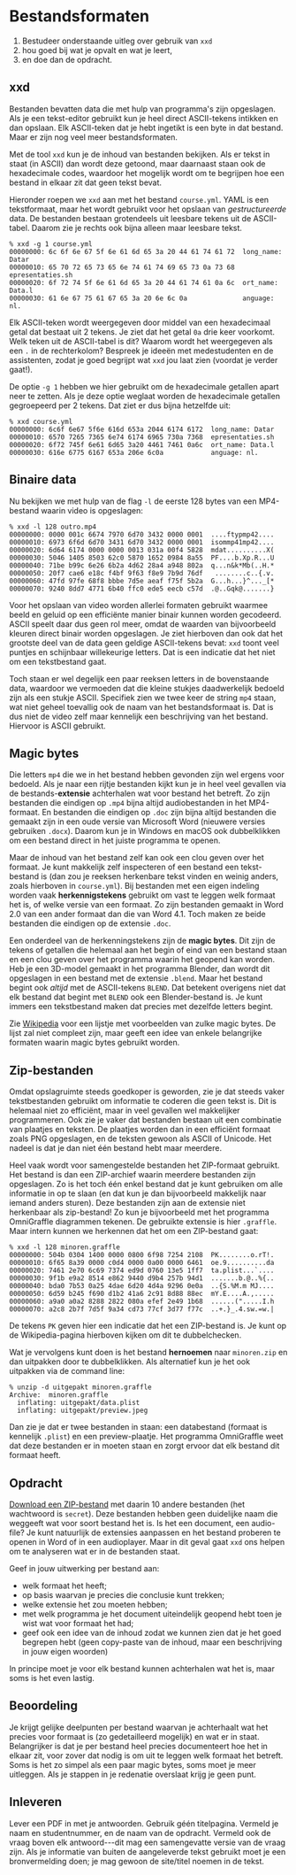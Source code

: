 # Bestandsformaten

1. Bestudeer onderstaande uitleg over gebruik van `xxd`
2. hou goed bij wat je opvalt en wat je leert,
3. en doe dan de opdracht.

## xxd

Bestanden bevatten data die met hulp van programma's zijn opgeslagen. Als je een tekst-editor gebruikt kun je heel direct ASCII-tekens intikken en dan opslaan. Elk ASCII-teken dat je hebt ingetikt is een byte in dat bestand. Maar er zijn nog veel meer bestandsformaten.

Met de tool `xxd` kun je de inhoud van bestanden bekijken. Als er tekst in staat (in ASCII) dan wordt deze getoond, maar daarnaast staan ook de hexadecimale codes, waardoor het mogelijk wordt om te begrijpen hoe een bestand in elkaar zit dat geen tekst bevat.

Hieronder roepen we `xxd` aan met het bestand `course.yml`. YAML is een tekstformaat, maar het wordt gebruikt voor het opslaan van *gestructureerde* data. De bestanden bestaan grotendeels uit leesbare tekens uit de ASCII-tabel. Daarom zie je rechts ook bijna alleen maar leesbare tekst.

    % xxd -g 1 course.yml
    00000000: 6c 6f 6e 67 5f 6e 61 6d 65 3a 20 44 61 74 61 72  long_name: Datar
    00000010: 65 70 72 65 73 65 6e 74 61 74 69 65 73 0a 73 68  epresentaties.sh
    00000020: 6f 72 74 5f 6e 61 6d 65 3a 20 44 61 74 61 0a 6c  ort_name: Data.l
    00000030: 61 6e 67 75 61 67 65 3a 20 6e 6c 0a              anguage: nl.

Elk ASCII-teken wordt weergegeven door middel van een hexadecimaal getal dat bestaat uit 2 tekens.
Je ziet dat het getal `0a` drie keer voorkomt. Welk teken uit de ASCII-tabel is dit? Waarom wordt het weergegeven als een `.` in de rechterkolom? Bespreek je ideeën met medestudenten en de assistenten, zodat je goed begrijpt wat `xxd` jou laat zien (voordat je verder gaat!).

De optie `-g 1` hebben we hier gebruikt om de hexadecimale getallen apart neer te zetten. Als je deze optie weglaat worden de hexadecimale getallen gegroepeerd per 2 tekens. Dat ziet er dus bijna hetzelfde uit:

    % xxd course.yml           
    00000000: 6c6f 6e67 5f6e 616d 653a 2044 6174 6172  long_name: Datar
    00000010: 6570 7265 7365 6e74 6174 6965 730a 7368  epresentaties.sh
    00000020: 6f72 745f 6e61 6d65 3a20 4461 7461 0a6c  ort_name: Data.l
    00000030: 616e 6775 6167 653a 206e 6c0a            anguage: nl.

## Binaire data

Nu bekijken we met hulp van de flag `-l` de eerste 128 bytes van een MP4-bestand waarin video is opgeslagen:

    % xxd -l 128 outro.mp4
    00000000: 0000 001c 6674 7970 6d70 3432 0000 0001  ....ftypmp42....
    00000010: 6973 6f6d 6d70 3431 6d70 3432 0000 0001  isommp41mp42....
    00000020: 6d64 6174 0000 0000 0013 031a 00f4 5828  mdat..........X(
    00000030: 5046 1405 8503 62c0 5870 1652 0984 8a55  PF....b.Xp.R...U
    00000040: 71be b99c 6e26 6b2a 4d62 28a4 a948 802a  q...n&k*Mb(..H.*
    00000050: 20f7 cae6 e18c f4bf 9f63 f8e9 7b9d 76df   ........c..{.v.
    00000060: 47fd 97fe 68f8 bbbe 7d5e aeaf f75f 5b2a  G...h...}^..._[*
    00000070: 9240 8dd7 4771 6b40 ffc0 ede5 eecb c57d  .@..Gqk@.......}

Voor het opslaan van video worden allerlei formaten gebruikt waarmee beeld en geluid op een efficiënte manier binair kunnen worden gecodeerd. ASCII speelt daar dus geen rol meer, omdat de waarden van bijvoorbeeld kleuren direct binair worden opgeslagen. Je ziet hierboven dan ook dat het grootste deel van de data geen geldige ASCII-tekens bevat: `xxd` toont veel puntjes en schijnbaar willekeurige letters. Dat is een indicatie dat het niet om een tekstbestand gaat.

Toch staan er wel degelijk een paar reeksen letters in de bovenstaande data, waardoor we vermoeden dat die kleine stukjes daadwerkelijk bedoeld zijn als een stukje ASCII. Specifiek zien we twee keer de string `mp4` staan, wat niet geheel toevallig ook de naam van het bestandsformaat is. Dat is dus niet de video zelf maar kennelijk een beschrijving van het bestand. Hiervoor is ASCII gebruikt.

## Magic bytes

Die letters `mp4` die we in het bestand hebben gevonden zijn wel ergens voor bedoeld. Als je naar een rijtje bestanden kijkt kun je in heel veel gevallen via de bestands-**extensie** achterhalen wat voor bestand het betreft. Zo zijn bestanden die eindigen op `.mp4` bijna altijd audiobestanden in het MP4-formaat. En bestanden die eindigen op `.doc` zijn bijna altijd bestanden die gemaakt zijn in een oude versie van Microsoft Word (nieuwere versies gebruiken `.docx`). Daarom kun je in Windows en macOS ook dubbelklikken om een bestand direct in het juiste programma te openen.

Maar de inhoud van het bestand zelf kan ook een clou geven over het formaat. Je kunt makkelijk zelf inspecteren of een bestand een tekst-bestand is (dan zou je reeksen herkenbare tekst vinden en weinig anders, zoals hierboven in `course.yml`). Bij bestanden met een eigen indeling worden vaak **herkennigstekens** gebruikt om vast te leggen welk formaat het is, of welke versie van een formaat. Zo zijn bestanden gemaakt in Word 2.0 van een ander formaat dan die van Word 4.1. Toch maken ze beide bestanden die eindigen op de extensie `.doc`.

Een onderdeel van de herkenningstekens zijn de **magic bytes**. Dit zijn de tekens of getallen die helemaal aan het begin of eind van een bestand staan en een clou geven over het programma waarin het geopend kan worden. Heb je een 3D-model gemaakt in het programma Blender, dan wordt dit opgeslagen in een bestand met de extensie `.blend`. Maar het bestand begint ook *altijd* met de ASCII-tekens `BLEND`. Dat betekent overigens niet dat elk bestand dat begint met `BLEND` ook een Blender-bestand is. Je kunt immers een tekstbestand maken dat precies met dezelfde letters begint.

Zie [Wikipedia](https://en.wikipedia.org/wiki/List_of_file_signatures) voor een lijstje met voorbeelden van zulke magic bytes. De lijst zal niet compleet zijn, maar geeft een idee van enkele belangrijke formaten waarin magic bytes gebruikt worden.

## Zip-bestanden

Omdat opslagruimte steeds goedkoper is geworden, zie je dat steeds vaker tekstbestanden gebruikt om informatie te coderen die geen tekst is. Dit is helemaal niet zo efficiënt, maar in veel gevallen wel makkelijker programmeren. Ook zie je vaker dat bestanden bestaan uit een combinatie van plaatjes en teksten. De plaatjes worden dan in een efficiënt formaat zoals PNG opgeslagen, en de teksten gewoon als ASCII of Unicode. Het nadeel is dat je dan niet één bestand hebt maar meerdere.

Heel vaak wordt voor samengestelde bestanden het ZIP-formaat gebruikt. Het bestand is dan een ZIP-archief waarin meerdere bestanden zijn opgeslagen. Zo is het toch één enkel bestand dat je kunt gebruiken om alle informatie in op te slaan (en dat kun je dan bijvoorbeeld makkelijk naar iemand anders sturen). Deze bestanden zijn aan de extensie niet herkenbaar als zip-bestand! Zo kun je bijvoorbeeld met het programma OmniGraffle diagrammen tekenen. De gebruikte extensie is hier `.graffle`. Maar intern kunnen we herkennen dat het om een ZIP-bestand gaat:

    % xxd -l 128 minoren.graffle 
    00000000: 504b 0304 1400 0000 0800 6f98 7254 2108  PK........o.rT!.
    00000010: 6f65 8a39 0000 c0d4 0000 0a00 0000 6461  oe.9..........da
    00000020: 7461 2e70 6c69 7374 ed9d 0760 13e5 1ff7  ta.plist...`....
    00000030: 9f1b e9a2 8514 e862 9440 d9b4 257b 94d1  .......b.@..%{..
    00000040: bda0 7b53 0a25 4dae 6d20 4d4a 9296 0e0a  ..{S.%M.m MJ....
    00000050: 6d59 b245 f690 d1b2 41a6 2c91 8d88 88ec  mY.E....A.,.....
    00000060: a9a0 a0a2 8288 2822 080a efef 2e49 1b68  ......(".....I.h
    00000070: a2c8 2b7f 7d5f 9a34 cd73 77cf 3d77 f77c  ..+.}_.4.sw.=w.|

De tekens `PK` geven hier een indicatie dat het een ZIP-bestand is. Je kunt op de Wikipedia-pagina hierboven kijken om dit te dubbelchecken.

Wat je vervolgens kunt doen is het bestand **hernoemen** naar `minoren.zip` en dan uitpakken door te dubbelklikken. Als alternatief kun je het ook uitpakken via de command line:

    % unzip -d uitgepakt minoren.graffle 
    Archive:  minoren.graffle
      inflating: uitgepakt/data.plist          
      inflating: uitgepakt/preview.jpeg        

Dan zie je dat er twee bestanden in staan: een databestand (formaat is kennelijk `.plist`) en een preview-plaatje. Het programma OmniGraffle weet dat deze bestanden er in moeten staan en zorgt ervoor dat elk bestand dit formaat heeft.

## Opdracht

[Download een ZIP-bestand](files.zip) met daarin 10 andere bestanden (het wachtwoord is `secret`). Deze bestanden hebben geen duidelijke naam die weggeeft wat voor soort bestand het is. Is het een document, een audio-file? Je kunt natuurlijk de extensies aanpassen en het bestand proberen te openen in Word of in een audioplayer. Maar in dit geval gaat `xxd` ons helpen om te analyseren wat er in de bestanden staat.

Geef in jouw uitwerking per bestand aan:

- welk formaat het heeft;
- op basis waarvan je precies die conclusie kunt trekken;
- welke extensie het zou moeten hebben;
- met welk programma je het document uiteindelijk geopend hebt toen je wist wat voor formaat het had;
- geef ook een idee van de inhoud zodat we kunnen zien dat je het goed begrepen hebt (geen copy-paste van de inhoud, maar een beschrijving in jouw eigen woorden)

In principe moet je voor elk bestand kunnen achterhalen wat het is, maar soms is het even lastig.

## Beoordeling

Je krijgt gelijke deelpunten per bestand waarvan je achterhaalt wat het precies voor formaat is (zo gedetailleerd mogelijk) en wat er in staat. Belangrijker is dat je per bestand heel precies documenteert hoe het in elkaar zit, voor zover dat nodig is om uit te leggen welk formaat het betreft. Soms is het zo simpel als een paar magic bytes, soms moet je meer uitleggen. Als je stappen in je redenatie overslaat krijg je geen punt.

## Inleveren

Lever een PDF in met je antwoorden. Gebruik géén titelpagina. Vermeld je naam en studentnummer, en de naam van de opdracht. Vermeld ook de vraag boven elk antwoord---dit mag een samengevatte versie van de vraag zijn. Als je informatie van buiten de aangeleverde tekst gebruikt moet je een bronvermelding doen; je mag gewoon de site/titel noemen in de tekst.
